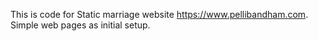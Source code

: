 This is code for Static marriage website https://www.pellibandham.com. Simple web pages as initial setup.